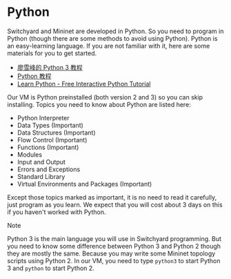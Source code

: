 # Python

Switchyard and Mininet are developed in Python. So you need to program in Python (though there are some methods to avoid using Python). Python is an easy-learning language. If you are not familiar with it, here are some materials for you to get started.

- [廖雪峰的 Python 3 教程](https://www.liaoxuefeng.com/wiki/1016959663602400)
- [Python 教程](https://docs.python.org/zh-cn/3/tutorial/index.html)
- [Learn Python - Free Interactive Python Tutorial](https://www.learnpython.org/)

Our VM is Python preinstalled (both version 2 and 3) so you can skip installing. Topics you need to know about Python are listed here:

- Python Interpreter
- Data Types (Important)
- Data Structures (Important)
- Flow Control (Important)
- Functions (Important)
- Modules
- Input and Output
- Errors and Exceptions
- Standard Library
- Virtual Environments and Packages (Important)

Except those topics marked as important, it is no need to read it carefully, just program as you learn. We expect that you will cost about 3 days on this if you haven't worked with Python.

> [!NOTE]
> Python 3 is the main language you will use in Switchyard programming. But you need to know some difference between Python 3 and Python 2 though they are mostly the same. Because you may write some Mininet topology scripts using Python 2. In our VM, you need to type `python3` to start Python 3 and `python` to start Python 2.
